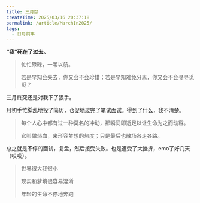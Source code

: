 ```yaml
---
title: 三月祭
createTime: 2025/03/16 20:37:18
permalink: /article/MarchIn2025/
tags:
  - 日月前事
---
```


**“我”死在了过去。**

> 忙忙碌碌，一苇以航。
> 
> 若是早知会失去，你又会不会珍惜；若是早知难免分离，你又会不会寻寻觅觅？

三月终究还是对我下了狠手。

月初手忙脚乱地投了简历，仓促地过完了笔试面试。得到了什么，我不清楚。

> 每个人心中都有过一种莫名的冲动，那瞬间即逝足以让生命为之而动容。
> 
> 它叫做热血，来形容梦想的热度；只是最后也散场各走各路。

总之就是不停的面试，复盘，然后接受失败。也是遭受了大挫折，emo了好几天（哎哎）。

> 世界很大我很小
> 
> 现实和梦境很容易混淆
> 
> 年轻的生命不停地奔跑





